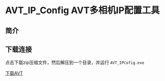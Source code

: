 # AVT_IP_Config AVT多相机IP配置工具

## 简介


## 下载连接

点击下载zip压缩文件，然后解压到一个目录，并运行 `AVT_IPCofig.exe`

[下载AVT](fffAVT_IPConfig-001.zip)